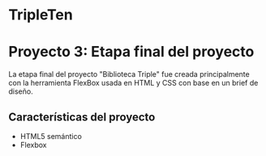 # TripleTen

# Proyecto 3: Etapa final del proyecto

La etapa final del proyecto "Biblioteca Triple" fue creada principalmente con la herramienta FlexBox usada en HTML y CSS con base en un brief de diseño.

## Características del proyecto

- HTML5 semántico
- Flexbox
